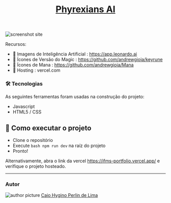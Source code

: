 <div align="center">
  <a href="https://github.com/caiohperlin/ifms-portfolio/">
    <h1>Phyrexians AI</h1>
  </a>
  <br />
  <br />
</div>

  <img src="https://cdn.discordapp.com/attachments/937212146817851392/1153087948410077304/image.png" alt="screenshot site" >

Recursos:

* 📃 Imagens de Inteligência Artificial : https://app.leonardo.ai
* 📃 Ícones de Versão do Magic : https://github.com/andrewgioia/keyrune
* 📃 Ícones de Mana : https://github.com/andrewgioia/Mana
* 📃 Hosting : vercel.com

### 🛠 Tecnologias

As seguintes ferramentas foram usadas na construção do projeto:

* Javascript
* HTML5 / CSS

## 🚀 Como executar o projeto

- Clone o repositório
- Execute ```bash npm run dev``` na raíz do projeto
- Pronto!

Alternativamente, abra o link da vercel https://ifms-portfolio.vercel.app/ e verifique o projeto hosteado.

---

### Autor

<img src="https://cdn.discordapp.com/attachments/937212146817851392/1153089429993435278/356082584_804833547637856_1568119282555338706_n.png" alt="author picture" >
<a href="https://github.com/caiohperlin">Caio Hygino Perlin de Lima</a>

